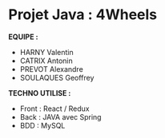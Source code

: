 # Projet Java : 4Wheels 

**EQUIPE :**
<ul>
<li>HARNY Valentin</li>
<li>CATRIX Antonin</li>
<li>PREVOT Alexandre</li>
<li>SOULAQUES Geoffrey</li>
</ul>

**TECHNO UTILISE :** 
<ul>
<li>Front : React / Redux</li>
<li>Back : JAVA avec Spring</li>
<li>BDD : MySQL</li>
</ul>


